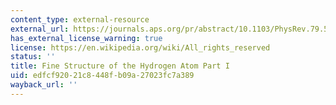 ```yaml
---
content_type: external-resource
external_url: https://journals.aps.org/pr/abstract/10.1103/PhysRev.79.549
has_external_license_warning: true
license: https://en.wikipedia.org/wiki/All_rights_reserved
status: ''
title: Fine Structure of the Hydrogen Atom Part I
uid: edfcf920-21c8-448f-b09a-27023fc7a389
wayback_url: ''
---
```

